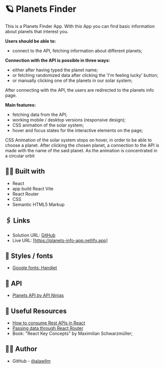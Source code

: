 # 🪐 Planets Finder

This is a Planets Finder App.
With this App you can find basic information about planets that interest you.

**Users should be able to:**

- connect to the API, fetching information about different planets;

**Connection with the API is possible in three ways:**

- either after having typed the planet name;
- or fetching randomized data after clicking the 'I'm feeling lucky' button;
- or manually clicking one of the planets in our solar system;

After connecting with the API, the users are redirected to the planets info page.

**Main features:**

- fetching data from the API;
- working mobile / desktop versions (responsive design);
- CSS animation of the solar system;
- hover and focus states for the interactive elements on the page;

CSS Animation of the solar system stops on hover, in order to be able to choose a planet. After clicking the chosen planet, a connection to the API is made with the name of the said planet. As the animation is concentrated in a circular orbit

## 👨‍💻 Built with

- React
- app build React Vite
- React Router
- CSS
- Semantic HTML5 Markup

## 🖇️ Links

- Solution URL: [GitHub](https://github.com/alawllm/planets_finder)
- Live URL: [https://planets-info-app.netlify.app]

## 💅 Styles / fonts

- [Google fonts: Handjet](https://fonts.google.com/specimen/Handjet)

## 🤖 API

- [Planets API by API Ninjas](https://api-ninjas.com/api/planets)

## 📖 Useful Resources

- [How to consume Rest APIs in React](https://www.freecodecamp.org/news/how-to-consume-rest-apis-in-react/)
- [Passing data through React Router](https://dev.to/thatfemicode/passing-data-states-through-react-router-8dh#:~:text=Data%20known%20as%20state%20can,retrieved%20via%20the%20useLocation%20hook.)
- Book: "React Key Concepts" by Maximilian Schwarzmüller;

## 👧🏻 Author

- GitHub - [@alawllm](https://github.com/alawllm)
